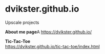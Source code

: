 # dvikster.github.io
Upscale projects<br>

<strong>About me page</strong>A
https://dvikster.github.io/

<strong>Tic-Tac-Toe</strong><br>
https://dvikster.github.io/tic-tac-toe/index.html


